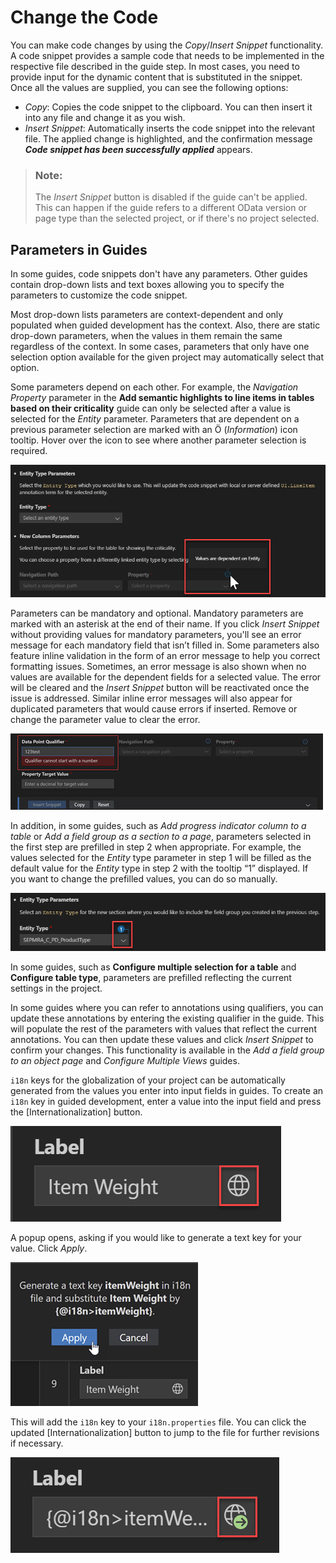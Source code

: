 <!-- loio5781b2841a7742ec80b19e3ee20f26a4 -->

<link rel="stylesheet" type="text/css" href="../css/sap-icons.css"/>

# Change the Code

You can make code changes by using the *Copy*/*Insert Snippet* functionality. A code snippet provides a sample code that needs to be implemented in the respective file described in the guide step. In most cases, you need to provide input for the dynamic content that is substituted in the snippet. Once all the values are supplied, you can see the following options:

-   *Copy*: Copies the code snippet to the clipboard. You can then insert it into any file and change it as you wish.
-   *Insert Snippet*: Automatically inserts the code snippet into the relevant file. The applied change is highlighted, and the confirmation message ***Code snippet has been successfully applied*** appears.

> ### Note:  
> The *Insert Snippet* button is disabled if the guide can't be applied. This can happen if the guide refers to a different OData version or page type than the selected project, or if there's no project selected.



<a name="loio5781b2841a7742ec80b19e3ee20f26a4__section_c5p_2zy_h4b"/>

## Parameters in Guides

In some guides, code snippets don't have any parameters. Other guides contain drop-down lists and text boxes allowing you to specify the parameters to customize the code snippet.

Most drop-down lists parameters are context-dependent and only populated when guided development has the context. Also, there are static drop-down parameters, when the values in them remain the same regardless of the context. In some cases, parameters that only have one selection option available for the given project may automatically select that option.

Some parameters depend on each other. For example, the *Navigation Property* parameter in the **Add semantic highlights to line items in tables based on their criticality** guide can only be selected after a value is selected for the *Entity* parameter. Parameters that are dependent on a previous parameter selection are marked with an <span class="SAP-icons-V5"></span> \(*Information*\) icon tooltip. Hover over the icon to see where another parameter selection is required.

![](images/Change_Code_Image_1_7cbbc7c.png)

Parameters can be mandatory and optional. Mandatory parameters are marked with an asterisk at the end of their name. If you click *Insert Snippet* without providing values for mandatory parameters, you'll see an error message for each mandatory field that isn’t filled in. Some parameters also feature inline validation in the form of an error message to help you correct formatting issues. Sometimes, an error message is also shown when no values are available for the dependent fields for a selected value. The error will be cleared and the *Insert Snippet* button will be reactivated once the issue is addressed. Similar inline error messages will also appear for duplicated parameters that would cause errors if inserted. Remove or change the parameter value to clear the error.

![](images/FIORI_TOOLS_UG_INLINE_VALID_db40824.jpg)

In addition, in some guides, such as *Add progress indicator column to a table* or *Add a field group as a section to a page*, parameters selected in the first step are prefilled in step 2 when appropriate. For example, the values selected for the *Entity* type parameter in step 1 will be filled as the default value for the *Entity* type in step 2 with the tooltip “1” displayed. If you want to change the prefilled values, you can do so manually.

![](images/Change_Code_Image_2_200809f.png)

In some guides, such as **Configure multiple selection for a table** and **Configure table type**, parameters are prefilled reflecting the current settings in the project.

In some guides where you can refer to annotations using qualifiers, you can update these annotations by entering the existing qualifier in the guide. This will populate the rest of the parameters with values that reflect the current annotations. You can then update these values and click *Insert Snippet* to confirm your changes. This functionality is available in the *Add a field group to an object page* and *Configure Multiple Views* guides.

`i18n` keys for the globalization of your project can be automatically generated from the values you enter into input fields in guides. To create an `i18n` key in guided development, enter a value into the input field and press the [Internationalization\] button.

![](images/Label_world_f412916.png)

A popup opens, asking if you would like to generate a text key for your value. Click *Apply*.

![](images/Apply_button_6cd182b.png)

This will add the `i18n` key to your `i18n.properties` file. You can click the updated [Internationalization\] button to jump to the file for further revisions if necessary.

![](images/label_world_button_with_arrow_090dd99.png)

